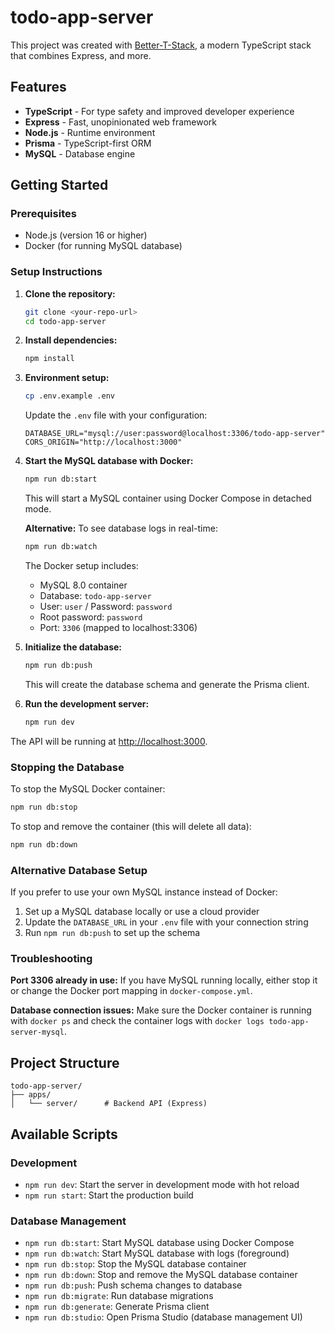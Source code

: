 # todo-app-server

This project was created with [Better-T-Stack](https://github.com/AmanVarshney01/create-better-t-stack), a modern TypeScript stack that combines Express, and more.

## Features

- **TypeScript** - For type safety and improved developer experience
- **Express** - Fast, unopinionated web framework
- **Node.js** - Runtime environment
- **Prisma** - TypeScript-first ORM
- **MySQL** - Database engine

## Getting Started

### Prerequisites

- Node.js (version 16 or higher)
- Docker (for running MySQL database)

### Setup Instructions

1. **Clone the repository:**

   ```bash
   git clone <your-repo-url>
   cd todo-app-server
   ```

2. **Install dependencies:**

   ```bash
   npm install
   ```

3. **Environment setup:**

   ```bash
   cp .env.example .env
   ```

   Update the `.env` file with your configuration:

   ```
   DATABASE_URL="mysql://user:password@localhost:3306/todo-app-server"
   CORS_ORIGIN="http://localhost:3000"
   ```

4. **Start the MySQL database with Docker:**

   ```bash
   npm run db:start
   ```

   This will start a MySQL container using Docker Compose in detached mode.
   
   **Alternative:** To see database logs in real-time:
   ```bash
   npm run db:watch
   ```
   
   The Docker setup includes:
   - MySQL 8.0 container
   - Database: `todo-app-server`
   - User: `user` / Password: `password`
   - Root password: `password`
   - Port: `3306` (mapped to localhost:3306)

5. **Initialize the database:**

   ```bash
   npm run db:push
   ```

   This will create the database schema and generate the Prisma client.

6. **Run the development server:**
   ```bash
   npm run dev
   ```

The API will be running at [http://localhost:3000](http://localhost:3000).

### Stopping the Database

To stop the MySQL Docker container:
```bash
npm run db:stop
```

To stop and remove the container (this will delete all data):
```bash
npm run db:down
```

### Alternative Database Setup

If you prefer to use your own MySQL instance instead of Docker:

1. Set up a MySQL database locally or use a cloud provider
2. Update the `DATABASE_URL` in your `.env` file with your connection string
3. Run `npm run db:push` to set up the schema

### Troubleshooting

**Port 3306 already in use:**
If you have MySQL running locally, either stop it or change the Docker port mapping in `docker-compose.yml`.

**Database connection issues:**
Make sure the Docker container is running with `docker ps` and check the container logs with `docker logs todo-app-server-mysql`.

## Project Structure

```
todo-app-server/
├── apps/
│   └── server/      # Backend API (Express)
```

## Available Scripts

### Development

- `npm run dev`: Start the server in development mode with hot reload
- `npm run start`: Start the production build

### Database Management

- `npm run db:start`: Start MySQL database using Docker Compose
- `npm run db:watch`: Start MySQL database with logs (foreground)
- `npm run db:stop`: Stop the MySQL database container
- `npm run db:down`: Stop and remove the MySQL database container
- `npm run db:push`: Push schema changes to database
- `npm run db:migrate`: Run database migrations
- `npm run db:generate`: Generate Prisma client
- `npm run db:studio`: Open Prisma Studio (database management UI)

